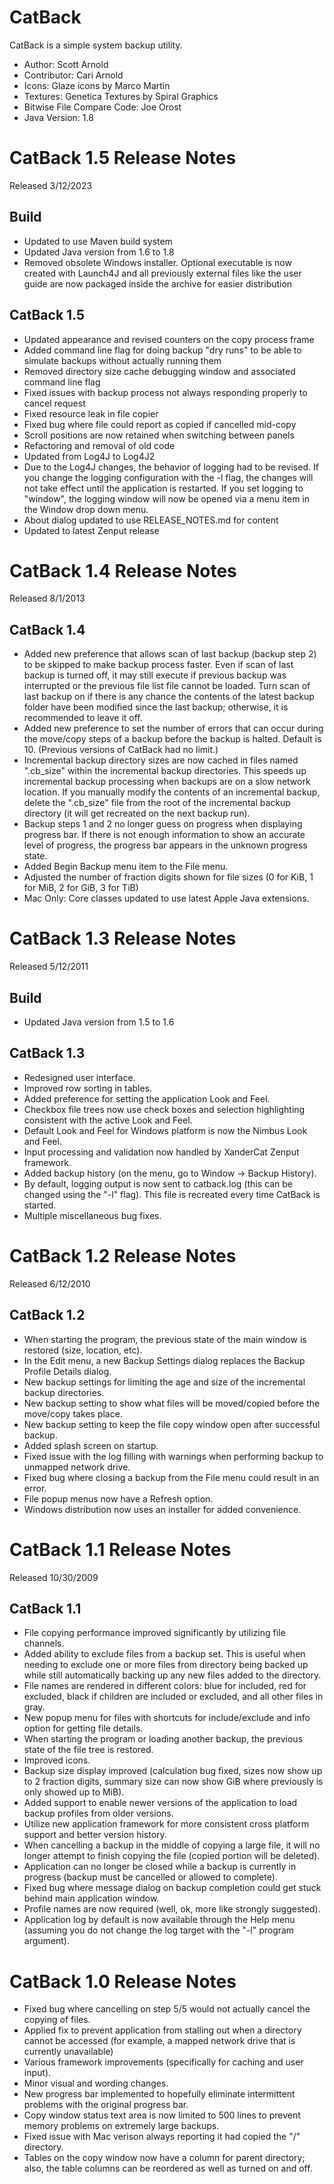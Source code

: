 # CatBack

CatBack is a simple system backup utility.

+ Author: Scott Arnold
+ Contributor: Cari Arnold
+ Icons: Glaze icons by Marco Martin
+ Textures: Genetica Textures by Spiral Graphics
+ Bitwise File Compare Code: Joe Orost
+ Java Version: 1.8

# CatBack 1.5 Release Notes
Released 3/12/2023
## Build
+ Updated to use Maven build system
+ Updated Java version from 1.6 to 1.8
+ Removed obsolete Windows installer. Optional executable is now created with Launch4J and all previously external files like the user guide are now packaged inside the archive for easier distribution

## CatBack 1.5
+ Updated appearance and revised counters on the copy process frame
+ Added command line flag for doing backup "dry runs" to be able to simulate backups without actually running them
+ Removed directory size cache debugging window and associated command line flag
+ Fixed issues with backup process not always responding properly to cancel request
+ Fixed resource leak in file copier
+ Fixed bug where file could report as copied if cancelled mid-copy
+ Scroll positions are now retained when switching between panels
+ Refactoring and removal of old code
+ Updated from Log4J to Log4J2
+ Due to the Log4J changes, the behavior of logging had to be revised. If you change the logging configuration with the -l flag, the changes will not take effect until the application is restarted.  If you set logging to "window", the logging window will now be opened via a menu item in the Window drop down menu.
+ About dialog updated to use RELEASE_NOTES.md for content
+ Updated to latest Zenput release

# CatBack 1.4 Release Notes
Released 8/1/2013
## CatBack 1.4
+ Added new preference that allows scan of last backup (backup step 2) to be skipped to make backup process faster.  Even if scan of last backup is turned off, it may still execute if previous backup was interrupted or the previous file list file cannot be loaded.  Turn scan of last backup on if there is any chance the contents of the latest backup folder have been modified since the last backup; otherwise, it is recommended to leave it off.
+ Added new preference to set the number of errors that can occur during the move/copy steps of a backup before the backup is halted.  Default is 10. (Previous versions of CatBack had no limit.)
+ Incremental backup directory sizes are now cached in files named ".cb_size" within the incremental backup directories.  This speeds up incremental backup processing when backups are on a slow network location.  If you manually modify the contents of an incremental backup, delete the ".cb_size" file from the root of the incremental backup directory (it will get recreated on the next backup run).
+ Backup steps 1 and 2 no longer guess on progress when displaying progress bar.  If there is not enough information to show an accurate level of progress, the progress bar appears in the unknown progress state.
+ Added Begin Backup menu item to the File menu.
+ Adjusted the number of fraction digits shown for file sizes (0 for KiB, 1 for MiB, 2 for GiB, 3 for TiB)
+ Mac Only:  Core classes updated to use latest Apple Java extensions.

# CatBack 1.3 Release Notes
Released 5/12/2011
## Build
+ Updated Java version from 1.5 to 1.6

## CatBack 1.3
+ Redesigned user interface.
+ Improved row sorting in tables.
+ Added preference for setting the application Look and Feel.
+ Checkbox file trees now use check boxes and selection highlighting consistent with the active Look and Feel.
+ Default Look and Feel for Windows platform is now the Nimbus Look and Feel.
+ Input processing and validation now handled by XanderCat Zenput framework.
+ Added backup history (on the menu, go to Window -> Backup History).
+ By default, logging output is now sent to catback.log (this can be changed using the "-l" flag).  This file is recreated every time CatBack is started.
+ Multiple miscellaneous bug fixes.

# CatBack 1.2 Release Notes
Released 6/12/2010
## CatBack 1.2
+ When starting the program, the previous state of the main window is restored (size, location, etc).
+ In the Edit menu, a new Backup Settings dialog replaces the Backup Profile Details dialog.
+ New backup settings for limiting the age and size of the incremental backup directories.
+ New backup setting to show what files will be moved/copied before the move/copy takes place.
+ New backup setting to keep the file copy window open after successful backup.
+ Added splash screen on startup.
+ Fixed issue with the log filling with warnings when performing backup to unmapped network drive.
+ Fixed bug where closing a backup from the File menu could result in an error.
+ File popup menus now have a Refresh option.
+ Windows distribution now uses an installer for added convenience.

# CatBack 1.1 Release Notes
Released 10/30/2009
## CatBack 1.1
+ File copying performance improved significantly by utilizing file channels.
+ Added ability to exclude files from a backup set.  This is useful when needing to exclude one or more files from directory being backed up while still automatically backing up any new files added to the directory.
+ File names are rendered in different colors:  blue for included, red for excluded, black if children are included or excluded, and all other files in gray.
+ New popup menu for files with shortcuts for include/exclude and info option for getting file details.
+ When starting the program or loading another backup, the previous state of the file tree is restored.
+ Improved icons.
+ Backup size display improved (calculation bug fixed, sizes now show up to 2 fraction digits, summary size can now show GiB where previously is only showed up to MiB).
+ Added support to enable newer versions of the application to load backup profiles from older versions.
+ Utilize new application framework for more consistent cross platform support and better version history.
+ When cancelling a backup in the middle of copying a large file, it will no longer attempt to finish copying the file (copied portion will be deleted).
+ Application can no longer be closed while a backup is currently in progress (backup must be cancelled or allowed to complete).
+ Fixed bug where message dialog on backup completion could get stuck behind main application window.
+ Profile names are now required (well, ok, more like strongly suggested).
+ Application log by default is now available through the Help menu (assuming you do not change the log target with the "-l" program argument).

# CatBack 1.0 Release Notes

+ Fixed bug where cancelling on step 5/5 would not actually cancel the copying of files.
+ Applied fix to prevent application from stalling out when a directory cannot be accessed (for example, a mapped network drive that is currently unavailable)
+ Various framework improvements (specifically for caching and user input).
+ Minor visual and wording changes.
+ New progress bar implemented to hopefully eliminate intermittent problems with the original progress bar.
+ Copy window status text area is now limited to 500 lines to prevent memory problems on extremely large backups.
+ Fixed issue with Mac verison always reporting it had copied the "/" directory.
+ Tables on the copy window now have a column for parent directory; also, the table columns can be reordered as well as turned on and off.
